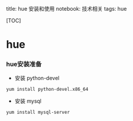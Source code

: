 title: hue 安装和使用
notebook: 技术相关
tags: hue

[TOC]

# hue

### hue安装准备

+ 安装 python-devel

```
yum install python-devel.x86_64

```

+ 安装 mysql

```
yum install mysql-server

```

